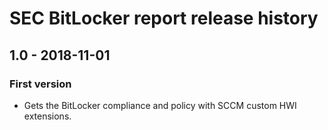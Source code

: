 # SEC BitLocker report release history

## 1.0 - 2018-11-01

### First version

* Gets the BitLocker compliance and policy with SCCM custom HWI extensions.